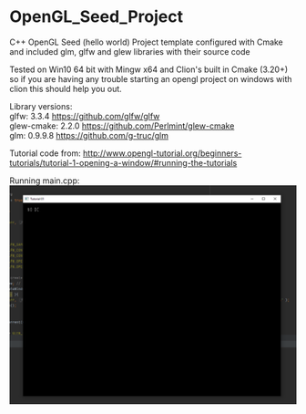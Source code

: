 # OpenGL_Seed_Project
C++ OpenGL Seed (hello world) Project template configured with Cmake and included glm, glfw and glew libraries with their source code

Tested on Win10 64 bit with Mingw x64 and Clion's built in Cmake (3.20+) so if you are having any trouble starting an opengl project on windows with clion this should help you out.

Library versions:  
glfw: 3.3.4 https://github.com/glfw/glfw  
glew-cmake: 2.2.0 https://github.com/Perlmint/glew-cmake  
glm: 0.9.9.8 https://github.com/g-truc/glm  

Tutorial code from: http://www.opengl-tutorial.org/beginners-tutorials/tutorial-1-opening-a-window/#running-the-tutorials

Running main.cpp:
![alt text](https://raw.githubusercontent.com/RobPiwowarek/OpenGL_Seed_Project/main/screenshot/helloworld.png)